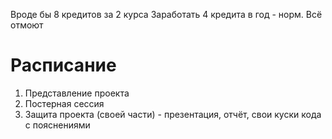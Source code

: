 Вроде бы 8 кредитов за 2 курса
Заработать 4 кредита в год - норм. Всё отмоют
# Расписание
1. Представление проекта
2. Постерная сессия
3. Защита проекта (своей части) - презентация, отчёт, свои куски кода с пояснениями